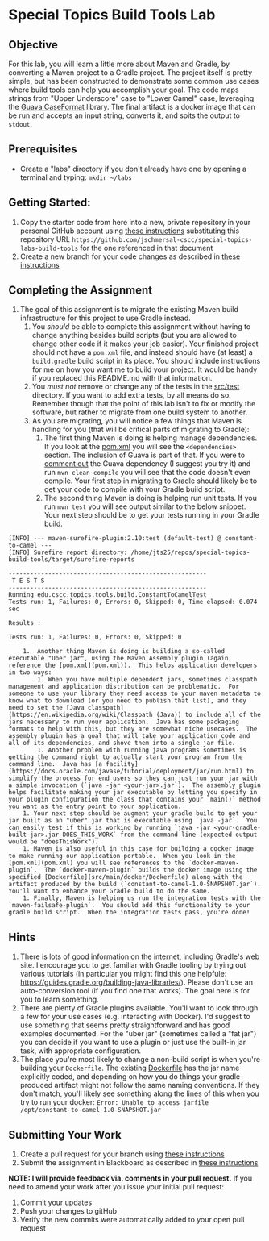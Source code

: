 # Special Topics Build Tools Lab

## Objective

For this lab, you will learn a little more about Maven and Gradle, by converting a Maven project to a Gradle project.  The project itself is pretty simple, but has been constructed to demonstrate some common use cases where build tools can help you accomplish your goal.  The code maps strings from "Upper Underscore" case to "Lower Camel" case, leveraging the [Guava CaseFormat](https://github.com/google/guava/wiki/StringsExplained#caseformat) library.  The final artifact is a docker image that can be run and accepts an input string, converts it, and spits the output to `stdout`.

## Prerequisites

* Create a "labs" directory if you don't already have one by opening a terminal
and typing:
``mkdir ~/labs``

## Getting Started:

1. Copy the starter code from here into a new, private repository in your personal GitHub account using [these instructions](https://github.com/jeff-anderson-cscc/submitting-assignments-lab#copy-the-starter-code-into-a-new-private-repository-in-your-personal-github-account) substituting this repository URL ``https://github.com/jschmersal-cscc/special-topics-labs-build-tools`` for the one referenced in that document
2. Create a new branch for your code changes as described in [these instructions](https://github.com/jeff-anderson-cscc/submitting-assignments-lab#before-you-start-coding)


## Completing the Assignment

1. The goal of this assignment is to migrate the existing Maven build infrastructure for this project to use Gradle instead.
    1. You _should_ be able to complete this assignment without having to change anything besides build scripts (but you are allowed to change other code if it makes your job easier).  Your finished project should not have a `pom.xml` file, and instead should have (at least) a `build.gradle` build script in its place.  You should include instructions for me on how you want me to build your project.  It would be handy if you replaced this README.md with that information.
    1. You _must not_ remove or change any of the tests in the [src/test](src/test) directory.  If you want to add extra tests, by all means do so.  Remember though that the point of this lab isn't to fix or modify the software, but rather to migrate from one build system to another.
    1. As you are migrating, you will notice a few things that Maven is handling for you (that will be critical parts of migrating to Gradle):
        1.  The first thing Maven is doing is helping manage dependencies.  If you look at the [pom.xml](pom.xml) you will see the `<dependencies>` section.  The inclusion of Guava is part of that.  If you were to [comment out](https://stackoverflow.com/questions/2757396/how-do-i-comment-out-a-block-of-tags-in-xml) the Guava dependency (I suggest you try it) and run `mvn clean compile` you will see that the code doesn't even compile.  Your first step in migrating to Gradle should likely be to get your code to compile with your Gradle build script.
        1.  The second thing Maven is doing is helping run unit tests. If you run `mvn test` you will see output similar to the below snippet.  Your next step should be to get your tests running in your Gradle build.
```
[INFO] --- maven-surefire-plugin:2.10:test (default-test) @ constant-to-camel ---
[INFO] Surefire report directory: /home/jts25/repos/special-topics-build-tools/target/surefire-reports

-------------------------------------------------------
 T E S T S
-------------------------------------------------------
Running edu.cscc.topics.tools.build.ConstantToCamelTest
Tests run: 1, Failures: 0, Errors: 0, Skipped: 0, Time elapsed: 0.074 sec

Results :

Tests run: 1, Failures: 0, Errors: 0, Skipped: 0

``` 
        1.  Another thing Maven is doing is building a so-called executable "Uber jar", using the Maven Assembly plugin (again, reference the [pom.xml](pom.xml)).  This helps application developers in two ways:
            1. When you have multiple dependent jars, sometimes classpath management and application distribution can be problematic.  For someone to use your library they need access to your maven metadata to know what to download (or you need to publish that list), and they need to set the [Java classpath](https://en.wikipedia.org/wiki/Classpath_(Java)) to include all of the jars necessary to run your application.  Java has some packaging formats to help with this, but they are somewhat niche usecases.  The assembly plugin has a goal that will take your application code and all of its dependencies, and shove them into a single jar file.   
            1. Another problem with running java programs sometimes is getting the command right to actually start your program from the command line.  Java has [a facility](https://docs.oracle.com/javase/tutorial/deployment/jar/run.html) to simplify the process for end users so they can just run your jar with a simple invocation (`java -jar <your-jar>.jar`).  The assembly plugin helps facilitate making your jar executable by letting you specify in your plugin configuration the class that contains your `main()` method you want as the entry point to your application. 
        1. Your next step should be augment your gradle build to get your jar built as an "uber" jar that is executable using `java -jar`.  You can easily test if this is working by running `java -jar <your-gradle-built-jar>.jar DOES_THIS_WORK` from the command line (expected output would be "doesThisWork").
        1. Maven is also useful in this case for building a docker image to make running our application portable.  When you look in the [pom.xml](pom.xml) you will see references to the `docker-maven-plugin`.  The `docker-maven-plugin` builds the docker image using the specified [Dockerfile](src/main/docker/Dockerfile) along with the artifact produced by the build (`constant-to-camel-1.0-SNAPSHOT.jar`).  You'll want to enhance your Gradle build to do the same.
        1. Finally, Maven is helping us run the integration tests with the `maven-failsafe-plugin`.  You should add this functionality to your gradle build script.  When the integration tests pass, you're done! 


## Hints
1. There is lots of good information on the internet, including Gradle's web site.  I encourage you to get familiar with Gradle tooling by trying out various tutorials (in particular you might find this one helpfule: https://guides.gradle.org/building-java-libraries/).  Please don't use an auto-conversion tool (if you find one that works).  The goal here is for you to learn something.
1. There are plenty of Gradle plugins available.  You'll want to look through a few for your use cases (e.g. interacting with Docker).  I'd suggest to use something that seems pretty straightforward and has good examples documented.  For the "uber jar" (sometimes called a "fat jar") you can decide if you want to use a plugin or just use the built-in jar task, with appropriate configuration.
1. The place you're most likely to change a non-build script is when you're building your `Dockerfile`.  The existing [Dockerfile](src/main/docker/Dockerfile) has the jar name explicitly coded, and depending on how you do things your gradle-produced artifact might not follow the same naming conventions.  If they don't match, you'll likely see something along the lines of this when you try to run your docker:
```Error: Unable to access jarfile /opt/constant-to-camel-1.0-SNAPSHOT.jar```

## Submitting Your Work

1. Create a pull request for your branch using [these instructions](https://github.com/jeff-anderson-cscc/submitting-assignments-lab#once-you-are-ready-to-submit-your-work-for-grading)
1. Submit the assignment in Blackboard as described in [these instructions](https://github.com/jeff-anderson-cscc/submitting-assignments-lab#once-your-pull-request-is-created-and-i-am-added-as-a-reviewer)

__NOTE: I will provide feedback via. comments in your pull request.__
If you need to amend your work after you issue your initial pull request:

1. Commit your updates
1. Push your changes to gitHub
1. Verify the new commits were automatically added to your open pull request
